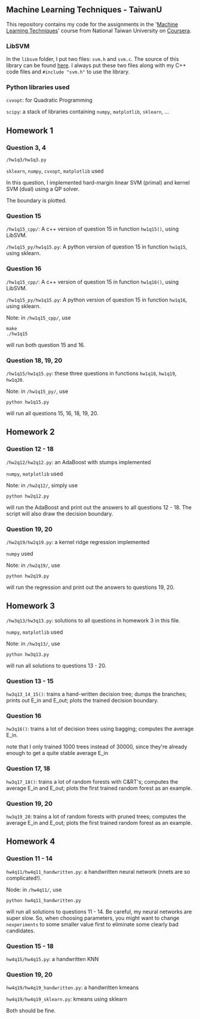 ## Machine Learning Techniques - TaiwanU

This repository contains my code for the assignments in the '[Machine Learning Techniques](https://www.coursera.org/course/ntumltwo)' course from National Taiwan University on [Coursera](https://www.coursera.org/).


### LibSVM
In the `libsvm` folder, I put two files: `svm.h` and `svm.c`. The source of this library can be found [here](https://github.com/cjlin1/libsvm). I always put these two files along with my C++ code files and `#include "svm.h"` to use the library.

### Python libraries used
`cvxopt`: for Quadratic Programming

`scipy`: a stack of libraries containing `numpy`, `matplotlib`, `sklearn`, ...


## Homework 1
### Question 3, 4
`/hw1q3/hw1q3.py`

`sklearn`, `numpy`, `cvxopt`, `matplotlib` used

In this question, I implemented hard-margin linear SVM (primal) and kernel SVM (dual) using a QP solver.

The boundary is plotted.

### Question 15
`/hw1q15_cpp/`: A c++ version of question 15 in function `hw1q15()`, using LibSVM.

`/hw1q15_py/hw1q15.py`: A python version of question 15 in function `hw1q15`, using sklearn.

### Question 16
`/hw1q15_cpp/`: A c++ version of question 15 in function `hw1q16()`, using LibSVM.

`/hw1q15_py/hw1q15.py`: A python version of question 15 in function `hw1q16`, using sklearn.

Note: in `/hw1q15_cpp/`, use

    make
    ./hw1q15
    
will run both question 15 and 16.

### Question 18, 19, 20
`/hw1q15/hw1q15.py`: these three questions in functions `hw1q18`, `hw1q19`, `hw1q20`.

Note: in `/hw1q15_py/`, use

	python hw1q15.py

will run all questions 15, 16, 18, 19, 20.

## Homework 2
### Question 12 - 18
`/hw2q12/hw2q12.py`: an AdaBoost with stumps implemented

`numpy`, `matplotlib` used

Note: in `/hw2q12/`, simply use

    python hw2q12.py
    
will run the AdaBoost and print out the answers to all questions 12 - 18. The script will also draw the decision boundary.

### Question 19, 20
`/hw2q19/hw2q19.py`: a kernel ridge regression implemented

`numpy` used

Note: in `/hw2q19/`, use

    python hw2q19.py
    
will run the regression and print out the answers to questions 19, 20.

## Homework 3
`/hw3q13/hw3q13.py`: solutions to all questions in homework 3 in this file.

`numpy`, `matplotlib` used

Note: in `/hw3q13/`, use

    python hw3q13.py

will run all solutions to questions 13 - 20.

### Question 13 - 15
`hw3q13_14_15()`: trains a hand-written decision tree; dumps the branches; prints out E_in and E_out; plots the trained decision boundary.

### Question 16
`hw3q16()`: trains a lot of decision trees using bagging; computes the average E_in.

note that I only trained 1000 trees instead of 30000, since they're already enough to get a quite stable average E_in

### Question 17, 18
`hw3q17_18()`: trains a lot of random forests with C&RT's; computes the average E_in and E_out; plots the first trained random forest as an example.

### Question 19, 20
`hw3q19_20`: trains a lot of random forests with pruned trees; computes the average E_in and E_out; plots the first trained random forest as an example.

## Homework 4
### Question 11 - 14
`hw4q11/hw4q11_handwritten.py`: a handwritten neural network (nnets are so complicated!).

Node: in `/hw4q11/`, use

    python hw4q11_handwritten.py
    
will run all solutions to questions 11 - 14. Be careful, my neural networks are super slow. So, when choosing parameters, you might want to change `nexperiments` to some smaller value first to eliminate some clearly bad candidates.

### Question 15 - 18
`hw4q15/hw4q15.py`: a handwritten KNN

### Question 19, 20
`hw4q19/hw4q19_handwritten.py`: a handwritten kmeans

`hw4q19/hw4q19_sklearn.py`: kmeans using sklearn

Both should be fine.